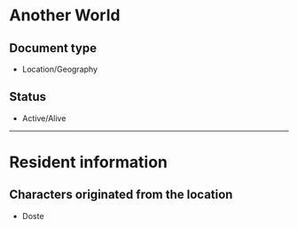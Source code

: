 # Another World

## Document type

 - Location/Geography

## Status

 - Active/Alive

---

# Resident information

## Characters originated from the location

 - Doste

